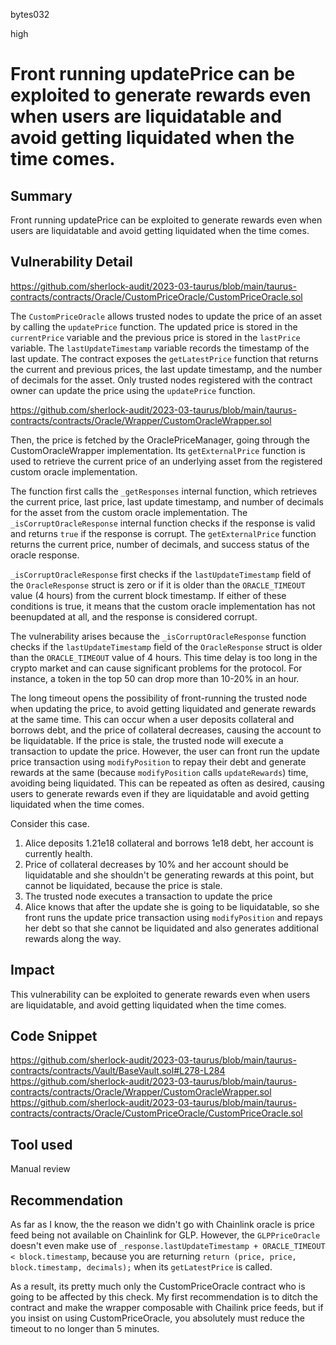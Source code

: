 bytes032

high

# Front running updatePrice can be exploited to generate rewards even when users are liquidatable and avoid getting liquidated when the time comes.

## Summary

Front running updatePrice can be exploited to generate rewards even when users are liquidatable and avoid getting liquidated when the time comes.

## Vulnerability Detail

https://github.com/sherlock-audit/2023-03-taurus/blob/main/taurus-contracts/contracts/Oracle/CustomPriceOracle/CustomPriceOracle.sol

The `CustomPriceOracle` allows trusted nodes to update the price of an asset by calling the `updatePrice` function. The updated price is stored in the `currentPrice` variable and the previous price is stored in the `lastPrice` variable. The `lastUpdateTimestamp` variable records the timestamp of the last update. The contract exposes the `getLatestPrice` function that returns the current and previous prices, the last update timestamp, and the number of decimals for the asset. Only trusted nodes registered with the contract owner can update the price using the `updatePrice` function.

https://github.com/sherlock-audit/2023-03-taurus/blob/main/taurus-contracts/contracts/Oracle/Wrapper/CustomOracleWrapper.sol

Then, the price is fetched by the OraclePriceManager, going through the CustomOracleWrapper implementation. Its  `getExternalPrice` function is used to retrieve the current price of an underlying asset from the registered custom oracle implementation. 

The function first calls the `_getResponses` internal function, which retrieves the current price, last price, last update timestamp, and number of decimals for the asset from the custom oracle implementation. The `_isCorruptOracleResponse` internal function checks if the response is valid and returns `true` if the response is corrupt. The `getExternalPrice` function returns the current price, number of decimals, and success status of the oracle response.

`_isCorruptOracleResponse` first checks if the `lastUpdateTimestamp` field of the `OracleResponse` struct is zero or if it is older than the `ORACLE_TIMEOUT` value (4 hours) from the current block timestamp. If either of these conditions is true, it means that the custom oracle implementation has not beenupdated at all, and the response is considered corrupt.

The vulnerability arises because the `_isCorruptOracleResponse` function checks if the `lastUpdateTimestamp` field of the `OracleResponse` struct is older than the `ORACLE_TIMEOUT` value of 4 hours. This time delay is too long in the crypto market and can cause significant problems for the protocol. For instance, a token in the top 50 can drop more than 10-20% in an hour.


The long timeout opens the possibility of front-running the trusted node when updating the price, to avoid getting liquidated and generate rewards at the same time. This can occur when a user deposits collateral and borrows debt, and the price of collateral decreases, causing the account to be liquidatable. If the price is stale, the trusted node will execute a transaction to update the price. However, the user can front run the update price transaction using `modifyPosition` to repay their debt and generate rewards at the same (because `modifyPosition` calls `updateRewards`) time, avoiding being liquidated. This can be repeated as often as desired, causing users to generate rewards even if they are liquidatable and avoid getting liquidated when the time comes.

Consider this case.
1. Alice deposits 1.21e18 collateral and borrows 1e18 debt, her account is currently health.
2. Price of collateral decreases by 10% and her account should be liquidatable and she shouldn't be generating rewards at this point, but cannot be liquidated, because the price is stale.
3. The trusted node executes a transaction to update the price 
4. Alice knows that after the update she is going to be liquidatable, so she front runs the update price transaction using `modifyPosition` and repays her debt so that she cannot be liquidated and also generates additional rewards along the way.


## Impact

This vulnerability can be exploited to generate rewards even when users are liquidatable, and avoid getting liquidated when the time comes.

## Code Snippet

https://github.com/sherlock-audit/2023-03-taurus/blob/main/taurus-contracts/contracts/Vault/BaseVault.sol#L278-L284
https://github.com/sherlock-audit/2023-03-taurus/blob/main/taurus-contracts/contracts/Oracle/Wrapper/CustomOracleWrapper.sol
https://github.com/sherlock-audit/2023-03-taurus/blob/main/taurus-contracts/contracts/Oracle/CustomPriceOracle/CustomPriceOracle.sol

## Tool used
Manual review

## Recommendation
As far as I know, the the reason we didn't go with Chainlink oracle is price feed being not available on Chainlink for GLP. However, the `GLPPriceOracle` doesn't even make use of `_response.lastUpdateTimestamp + ORACLE_TIMEOUT < block.timestamp`, because you are returning `return (price, price, block.timestamp, decimals);` when its `getLatestPrice` is called.

As a result, its pretty much only the CustomPriceOracle contract who is going to be affected by this check. My first recommendation is to ditch the contract and make the wrapper composable with Chailink price feeds, but if you insist on using CustomPriceOracle, you absolutely must reduce the timeout to no longer than 5 minutes.